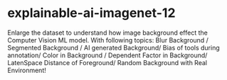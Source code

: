 # explainable-ai-imagenet-12
Enlarge the dataset to understand how image background effect the Computer Vision ML model. With following topics: Blur Background / Segmented Background / AI generated Background/ Bias of tools during annotation/ Color in Background / Dependent Factor in Background/ LatenSpace Distance of Foreground/ Random Background with Real Environment!
